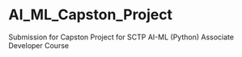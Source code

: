 # AI_ML_Capston_Project
Submission for Capston Project for SCTP AI-ML (Python) Associate Developer Course
